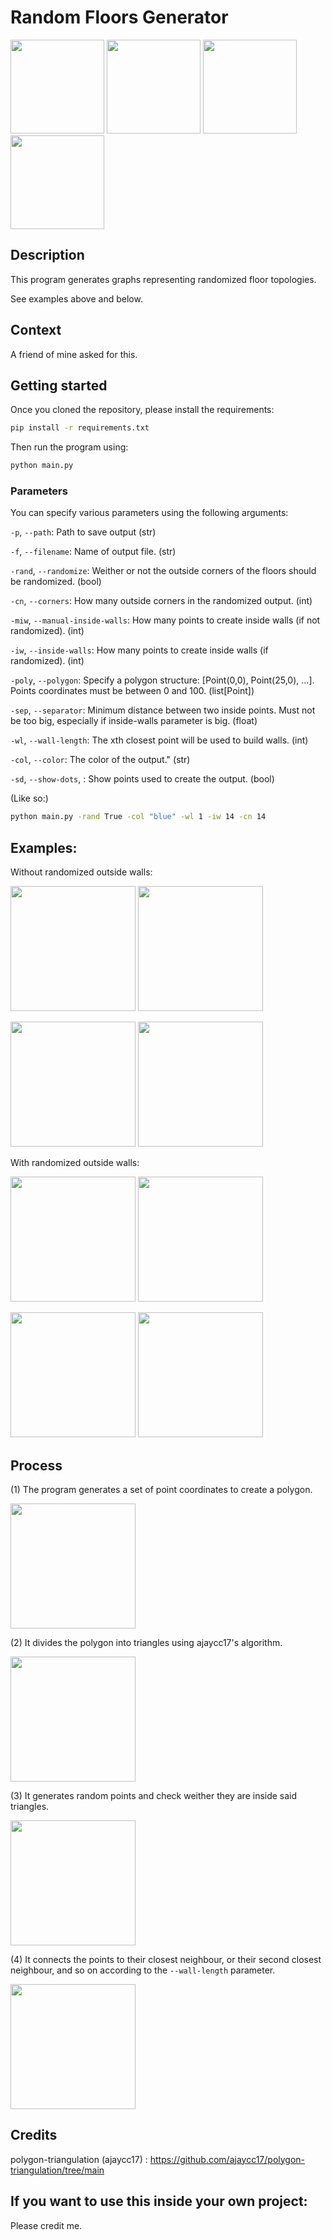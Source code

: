 # Random Floors Generator

<p>
  <img src="https://github.com/EmaCerez/RandFloor_Generator/assets/114211762/856714c0-062f-4bc5-adb1-116fc82594d2" width="150">
  <img src="https://github.com/EmaCerez/RandFloor_Generator/assets/114211762/11c2bb43-1721-40b2-af28-7ac8fcf167c3" width="150">
  <img src="https://github.com/EmaCerez/RandFloor_Generator/assets/114211762/34dafae5-cdaa-4054-a24d-17c38f09aba0" width="150">
  <img src="https://github.com/EmaCerez/RandFloor_Generator/assets/114211762/a309c9b6-5ad7-4f32-a062-8026595fb870" width="150">
</p>

## Description

This program generates graphs representing randomized floor topologies.

See examples above and below.

## Context

A friend of mine asked for this.

## Getting started

Once you cloned the repository, please install the requirements:

```bash
pip install -r requirements.txt
```

Then run the program using:

```bash
python main.py
```

### Parameters

You can specify various parameters using the following arguments:

`-p`, `--path`: Path to save output (str)

`-f`, `--filename`: Name of output file. (str)

`-rand`, `--randomize`: Weither or not the outside corners of the floors should be randomized. (bool)

`-cn`, `--corners`: How many outside corners in the randomized output. (int)

`-miw`, `--manual-inside-walls`: How many points to create inside walls (if not randomized). (int)

`-iw`, `--inside-walls`: How many points to create inside walls (if randomized). (int)

`-poly`, `--polygon`: Specify a polygon structure: [Point(0,0), Point(25,0), ...]. Points coordinates must be between 0 and 100. (list[Point])

`-sep`, `--separator`: Minimum distance between two inside points. Must not be too big, especially if inside-walls parameter is big. (float)

`-wl`, `--wall-length`: The xth closest point will be used to build walls. (int)

`-col`, `--color`: The color of the output." (str)

`-sd`, `--show-dots`, : Show points used to create the output. (bool)

(Like so:)

```bash
python main.py -rand True -col "blue" -wl 1 -iw 14 -cn 14
```



## Examples:

Without randomized outside walls:

<p float="left">
  <img src="https://media.discordapp.net/attachments/1130852949757800448/1136455267807133706/image.png?width=512&height=384" width="200"/>
  <img src="https://media.discordapp.net/attachments/1130852949757800448/1136455268042035241/image.png?width=512&height=384" width="200"/>
</p>

<p float="left">
  <img src="https://media.discordapp.net/attachments/1130852949757800448/1136455268276912228/image.png?width=512&height=384" width="200"/>
  <img src="https://media.discordapp.net/attachments/1130852949757800448/1136455268729901137/image.png?width=512&height=384" width="200"/>
</p>

With randomized outside walls:

<p float="left">
  <img src="https://media.discordapp.net/attachments/1130852949757800448/1136456848145391707/image.png?width=512&height=384" width="200"/>
  <img src="https://media.discordapp.net/attachments/1130852949757800448/1136456851253370930/image.png?width=512&height=384" width="200"/>
</p>

<p float="left">
  <img src="https://media.discordapp.net/attachments/1130852949757800448/1136456851823796235/image.png?width=512&height=384" width="200"/>
  <img src="https://media.discordapp.net/attachments/1130852949757800448/1136456852104810636/image.png?width=512&height=384" width="200"/>
</p>


## Process

(1) The program generates a set of point coordinates to create a polygon.

<img src="https://media.discordapp.net/attachments/301435638316793857/1136442230459072632/image.png?width=512&height=384" width="200"/>

(2) It divides the polygon into triangles using ajaycc17's algorithm.

<img src="https://media.discordapp.net/attachments/301435638316793857/1136442249668997301/image.png?width=512&height=384" width="200"/>

(3) It generates random points and check weither they are inside said triangles.

<img src="https://media.discordapp.net/attachments/1130852949757800448/1136442473707737118/image.png?width=512&height=384" width="200"/>

(4) It connects the points to their closest neighbour, or their second closest neighbour, and so on according to the `--wall-length` parameter.

<img src="https://media.discordapp.net/attachments/301435638316793857/1136442289942712340/image.png?width=512&height=384" width="200"/>


## Credits

polygon-triangulation (ajaycc17) : https://github.com/ajaycc17/polygon-triangulation/tree/main


## If you want to use this inside your own project:

Please credit me.
